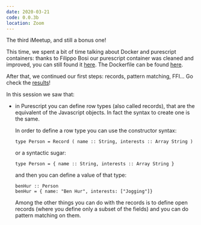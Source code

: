 ```yaml
---
date: 2020-03-21
code: 0.0.3b
location: Zoom
---
```


The third iMeetup, and still a bonus one! 

This time, we spent a bit of time talking about Docker and purescript containers: thanks to Filippo Bosi our purescript container was cleaned and improved, you can still found it [here](https://hub.docker.com/repository/docker/gior/purescriptwithspago). The Dockerfile can be found [here](https://github.com/Gio-R/docker-purescript).

After that, we continued our first steps: records, pattern matching, FFI... Go check the [results](https://github.com/MeetLambda/purescript_first_steps)!

In this session we saw  that:
* in Purescript you can define row types (also called records), that are the equivalent of the Javascript objects. In fact the syntax to create one is the same.

  In order to define a row type you can use the constructor syntax:
  ```
  type Person = Record ( name :: String, interests :: Array String )
  ``` 

  or a syntactic sugar:
  ```
  type Person = { name :: String, interests :: Array String }
  ```

  and then you can define a value of that type:
  ```
  benHur :: Person
  benHur = { name: "Ben Hur", interests: ["Jogging"]}
  ```
  
  Among the other things you can do with the records is to define open records (where you define only a subset of the fields) and you can do pattern matching on them.

